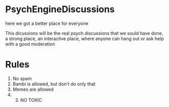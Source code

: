# PsychEngineDiscussions
here we got a better place for everyone


This dicussions will be the real psych discussions that we sould have done, a strong place, an interactive place, where anyone can hang out or ask help with a good moderation


# Rules

1. No spam
2. Bambi is allowed, but don't do only that
3. Memes are allowed
4. 3. NO TOXIC

